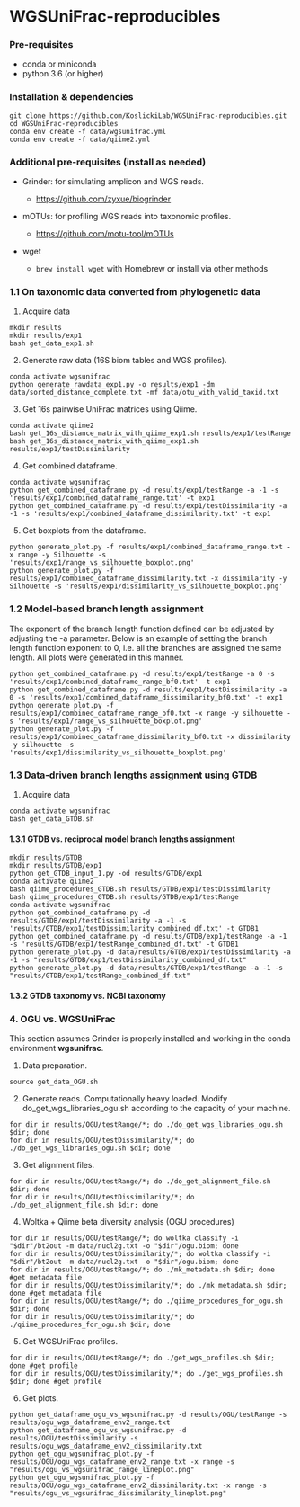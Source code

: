 # WGSUniFrac-reproducibles
### Pre-requisites

* conda or miniconda
* python 3.6 (or higher)

### Installation & dependencies

```
git clone https://github.com/KoslickiLab/WGSUniFrac-reproducibles.git
cd WGSUniFrac-reproducibles
conda env create -f data/wgsunifrac.yml
conda env create -f data/qiime2.yml
```
### Additional pre-requisites (install as needed)

* Grinder: for simulating amplicon and WGS reads. 
  * https://github.com/zyxue/biogrinder
* mOTUs: for profiling WGS reads into taxonomic profiles.
  * https://github.com/motu-tool/mOTUs

* wget
  * `brew install wget` with Homebrew or install via other methods

### 1.1 On taxonomic data converted from phylogenetic data

1. Acquire data 

```
mkdir results
mkdir results/exp1
bash get_data_exp1.sh
```

2. Generate raw data (16S biom tables and WGS profiles).

```
conda activate wgsunifrac
python generate_rawdata_exp1.py -o results/exp1 -dm data/sorted_distance_complete.txt -mf data/otu_with_valid_taxid.txt
```

3. Get 16s pairwise UniFrac matrices using Qiime.

```
conda activate qiime2
bash get_16s_distance_matrix_with_qiime_exp1.sh results/exp1/testRange
bash get_16s_distance_matrix_with_qiime_exp1.sh results/exp1/testDissimilarity
```

4. Get combined dataframe.

```
conda activate wgsunifrac
python get_combined_dataframe.py -d results/exp1/testRange -a -1 -s 'results/exp1/combined_dataframe_range.txt' -t exp1
python get_combined_dataframe.py -d results/exp1/testDissimilarity -a -1 -s 'results/exp1/combined_dataframe_dissimilarity.txt' -t exp1
```

5. Get boxplots from the dataframe.

```
python generate_plot.py -f results/exp1/combined_dataframe_range.txt -x range -y Silhouette -s 'results/exp1/range_vs_silhouette_boxplot.png' 
python generate_plot.py -f results/exp1/combined_dataframe_dissimilarity.txt -x dissimilarity -y Silhouette -s 'results/exp1/dissimilarity_vs_silhouette_boxplot.png'
```

### 1.2 Model-based branch length assignment

The exponent of the branch length function defined can be adjusted by adjusting the -a parameter. Below is an example of setting the branch length function exponent to 0, i.e. all the branches are assigned the same length. All plots were generated in this manner.

```
python get_combined_dataframe.py -d results/exp1/testRange -a 0 -s 'results/exp1/combined_dataframe_range_bf0.txt' -t exp1
python get_combined_dataframe.py -d results/exp1/testDissimilarity -a 0 -s 'results/exp1/combined_dataframe_dissimilarity_bf0.txt' -t exp1
python generate_plot.py -f results/exp1/combined_dataframe_range_bf0.txt -x range -y silhouette -s 'results/exp1/range_vs_silhouette_boxplot.png' 
python generate_plot.py -f results/exp1/combined_dataframe_dissimilarity_bf0.txt -x dissimilarity -y silhouette -s 'results/exp1/dissimilarity_vs_silhouette_boxplot.png'
```

### 1.3 Data-driven branch lengths assignment using GTDB

1. Acquire data

```
conda activate wgsunifrac
bash get_data_GTDB.sh 
```

#### 1.3.1 GTDB vs. reciprocal model branch lengths assignment

```
mkdir results/GTDB
mkdir results/GTDB/exp1
python get_GTDB_input_1.py -od results/GTDB/exp1
conda activate qiime2
bash qiime_procedures_GTDB.sh results/GTDB/exp1/testDissimilarity 
bash qiime_procedures_GTDB.sh results/GTDB/exp1/testRange 
conda activate wgsunifrac
python get_combined_dataframe.py -d results/GTDB/exp1/testDissimilarity -a -1 -s 'results/GTDB/exp1/testDissimilarity_combined_df.txt' -t GTDB1
python get_combined_dataframe.py -d results/GTDB/exp1/testRange -a -1 -s 'results/GTDB/exp1/testRange_combined_df.txt' -t GTDB1
python generate_plot.py -d data/results/GTDB/exp1/testDissimilarity -a -1 -s "results/GTDB/exp1/testDissimilarity_combined_df.txt" 
python generate_plot.py -d data/results/GTDB/exp1/testRange -a -1 -s "results/GTDB/exp1/testRange_combined_df.txt" 
```

#### 1.3.2 GTDB taxonomy vs. NCBI taxonomy

### 4. OGU vs. WGSUniFrac

This section assumes Grinder is properly installed and working in the conda environment **wgsunifrac**.

1. Data preparation.

```
source get_data_OGU.sh 
```

2. Generate reads. Computationally heavy loaded. Modify do_get_wgs_libraries_ogu.sh according to the capacity of your machine.

```
for dir in results/OGU/testRange/*; do ./do_get_wgs_libraries_ogu.sh $dir; done 
for dir in results/OGU/testDissimilarity/*; do ./do_get_wgs_libraries_ogu.sh $dir; done
```

3. Get alignment files.

```
for dir in results/OGU/testRange/*; do ./do_get_alignment_file.sh $dir; done
for dir in results/OGU/testDissimilarity/*; do ./do_get_alignment_file.sh $dir; done
```

4. Woltka + Qiime beta diversity analysis (OGU procedures)

```
for dir in results/OGU/testRange/*; do woltka classify -i "$dir"/bt2out -m data/nucl2g.txt -o "$dir"/ogu.biom; done
for dir in results/OGU/testDissimilarity/*; do woltka classify -i "$dir"/bt2out -m data/nucl2g.txt -o "$dir"/ogu.biom; done
for dir in results/OGU/testRange/*; do ./mk_metadata.sh $dir; done #get metadata file
for dir in results/OGU/testDissimilarity/*; do ./mk_metadata.sh $dir; done #get metadata file
for dir in results/OGU/testRange/*; do ./qiime_procedures_for_ogu.sh $dir; done 
for dir in results/OGU/testDissimilarity/*; do ./qiime_procedures_for_ogu.sh $dir; done 
```

5. Get WGSUniFrac profiles.

```
for dir in results/OGU/testRange/*; do ./get_wgs_profiles.sh $dir; done #get profile
for dir in results/OGU/testDissimilarity/*; do ./get_wgs_profiles.sh $dir; done #get profile
```

6. Get plots.

```
python get_dataframe_ogu_vs_wgsunifrac.py -d results/OGU/testRange -s results/ogu_wgs_dataframe_env2_range.txt 
python get_dataframe_ogu_vs_wgsunifrac.py -d results/OGU/testDissimilarity -s results/ogu_wgs_dataframe_env2_dissimilarity.txt
python get_ogu_wgsunifrac_plot.py -f results/OGU/ogu_wgs_dataframe_env2_range.txt -x range -s "results/ogu_vs_wgsunifrac_range_lineplot.png"
python get_ogu_wgsunifrac_plot.py -f results/OGU/ogu_wgs_dataframe_env2_dissimilarity.txt -x range -s "results/ogu_vs_wgsunifrac_dissimilarity_lineplot.png"
```


